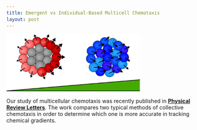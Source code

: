 ```yaml
---
title: Emergent vs Individual-Based Multicell Chemotaxis
layout: post
---
```



<img src="../images/clusters_simple_1.png" width="350">

Our study of multicellular chemotaxis was recently published in [**Physical Review Letters**](https://journals.aps.org/prl/abstract/10.1103/PhysRevLett.119.188101).
The work compares two typical methods of collective chemotaxis in order to determine which one is more accurate in tracking chemical gradients.
